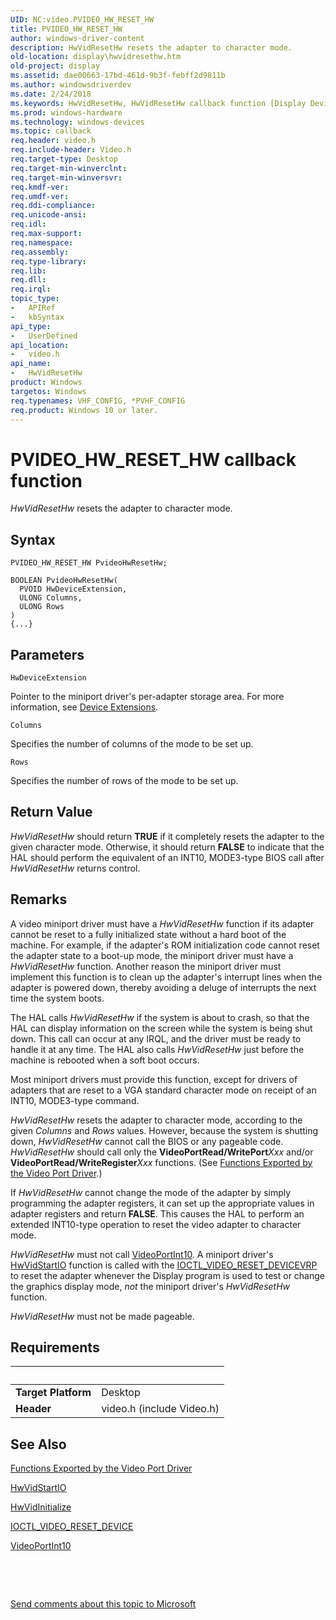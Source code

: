 ```yaml
---
UID: NC:video.PVIDEO_HW_RESET_HW
title: PVIDEO_HW_RESET_HW
author: windows-driver-content
description: HwVidResetHw resets the adapter to character mode.
old-location: display\hwvidresethw.htm
old-project: display
ms.assetid: dae00663-17bd-461d-9b3f-febff2d9811b
ms.author: windowsdriverdev
ms.date: 2/24/2018
ms.keywords: HwVidResetHw, HwVidResetHw callback function [Display Devices], PVIDEO_HW_RESET_HW, VideoMiniport_Functions_783bcc9a-8af3-4cfb-8121-a2bbeb0e64f1.xml, display.hwvidresethw, video/HwVidResetHw
ms.prod: windows-hardware
ms.technology: windows-devices
ms.topic: callback
req.header: video.h
req.include-header: Video.h
req.target-type: Desktop
req.target-min-winverclnt: 
req.target-min-winversvr: 
req.kmdf-ver: 
req.umdf-ver: 
req.ddi-compliance: 
req.unicode-ansi: 
req.idl: 
req.max-support: 
req.namespace: 
req.assembly: 
req.type-library: 
req.lib: 
req.dll: 
req.irql: 
topic_type:
-	APIRef
-	kbSyntax
api_type:
-	UserDefined
api_location:
-	video.h
api_name:
-	HwVidResetHw
product: Windows
targetos: Windows
req.typenames: VHF_CONFIG, *PVHF_CONFIG
req.product: Windows 10 or later.
---
```



# PVIDEO_HW_RESET_HW callback function
<i>HwVidResetHw</i> resets the adapter to character mode.

## Syntax

```
PVIDEO_HW_RESET_HW PvideoHwResetHw;

BOOLEAN PvideoHwResetHw(
  PVOID HwDeviceExtension,
  ULONG Columns,
  ULONG Rows
)
{...}
```

## Parameters

`HwDeviceExtension`

Pointer to the miniport driver's per-adapter storage area. For more information, see <a href="https://msdn.microsoft.com/library/windows/hardware/ff543119">Device Extensions</a>.

`Columns`

Specifies the number of columns of the mode to be set up.

`Rows`

Specifies the number of rows of the mode to be set up.


## Return Value

<i>HwVidResetHw</i> should return <b>TRUE</b> if it completely resets the adapter to the given character mode. Otherwise, it should return <b>FALSE</b> to indicate that the HAL should perform the equivalent of an INT10, MODE3-type BIOS call after <i>HwVidResetHw</i> returns control.

## Remarks

A video miniport driver must have a <i>HwVidResetHw</i> function if its adapter cannot be reset to a fully initialized state without a hard boot of the machine. For example, if the adapter's ROM initialization code cannot reset the adapter state to a boot-up mode, the miniport driver must have a <i>HwVidResetHw</i> function. Another reason the miniport driver must implement this function is to clean up the adapter's interrupt lines when the adapter is powered down, thereby avoiding a deluge of interrupts the next time the system boots.

The HAL calls <i>HwVidResetHw</i> if the system is about to crash, so that the HAL can display information on the screen while the system is being shut down. This call can occur at any IRQL, and the driver must be ready to handle it at any time. The HAL also calls <i>HwVidResetHw</i> just before the machine is rebooted when a soft boot occurs.

Most miniport drivers must provide this function, except for drivers of adapters that are reset to a VGA standard character mode on receipt of an INT10, MODE3-type command.

<i>HwVidResetHw</i> resets the adapter to character mode, according to the given <i>Columns</i> and <i>Rows</i> values. However, because the system is shutting down, <i>HwVidResetHw</i> cannot call the BIOS or any pageable code. <i>HwVidResetHw</i> should call only the <b>VideoPortRead/WritePort</b><i>Xxx</i> and/or <b>VideoPortRead/WriteRegister</b><i>Xxx</i> functions. (See <a href="https://msdn.microsoft.com/library/windows/hardware/ff566461">Functions Exported by the Video Port Driver</a>.)

If <i>HwVidResetHw</i> cannot change the mode of the adapter by simply programming the adapter registers, it can set up the appropriate values in adapter registers and return <b>FALSE</b>. This causes the HAL to perform an extended INT10-type operation to reset the video adapter to character mode.

<i>HwVidResetHw</i> must not call <a href="..\video\nf-video-videoportint10.md">VideoPortInt10</a>. A miniport driver's <a href="..\video\nc-video-pvideo_hw_start_io.md">HwVidStartIO</a> function is called with the <a href="..\ntddvdeo\ni-ntddvdeo-ioctl_video_reset_device.md">IOCTL_VIDEO_RESET_DEVICE</a><a href="https://msdn.microsoft.com/a1de1905-09f3-4689-ace9-06690a1f930a">VRP</a> to reset the adapter whenever the Display program is used to test or change the graphics display mode, <i>not</i> the miniport driver's <i>HwVidResetHw</i> function.

<i>HwVidResetHw</i> must not be made pageable.

## Requirements
| &nbsp; | &nbsp; |
| ---- |:---- |
| **Target Platform** | Desktop |
| **Header** | video.h (include Video.h) |

## See Also

<a href="https://msdn.microsoft.com/library/windows/hardware/ff566461">Functions Exported by the Video Port Driver</a>



<a href="..\video\nc-video-pvideo_hw_start_io.md">HwVidStartIO</a>



<a href="..\video\nc-video-pvideo_hw_initialize.md">HwVidInitialize</a>



<a href="..\ntddvdeo\ni-ntddvdeo-ioctl_video_reset_device.md">IOCTL_VIDEO_RESET_DEVICE</a>



<a href="..\video\nf-video-videoportint10.md">VideoPortInt10</a>



 

 

<a href="mailto:wsddocfb@microsoft.com?subject=Documentation%20feedback [display\display]:%20PVIDEO_HW_RESET_HW callback function%20 RELEASE:%20(2/24/2018)&amp;body=%0A%0APRIVACY STATEMENT%0A%0AWe use your feedback to improve the documentation. We don't use your email address for any other purpose, and we'll remove your email address from our system after the issue that you're reporting is fixed. While we're working to fix this issue, we might send you an email message to ask for more info. Later, we might also send you an email message to let you know that we've addressed your feedback.%0A%0AFor more info about Microsoft's privacy policy, see http://privacy.microsoft.com/en-us/default.aspx." title="Send comments about this topic to Microsoft">Send comments about this topic to Microsoft</a>